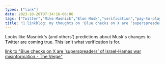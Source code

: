 ```yaml
---
types: ["link"]
date: 2023-10-20T07:34:16-06:00
tags: ["Twitter","Mike Masnick","Elon Musk","verification","pay-to-play"]
title: "🔗 linkblog: my thoughts on 'Blue checks on X are ‘superspreaders’ of Israel-Hamas war misinformation - The Verge'"
---
```

Looks like Masnick's (and others') predictions about Musk's changes to Twitter are coming true. This isn't what verification is for.

[link to "Blue checks on X are ‘superspreaders’ of Israel-Hamas war misinformation - The Verge"](https://www.theverge.com/2023/10/20/23925086/x-verified-blue-checkmarks-superspreader-misinformation-israel-hamas-war)
